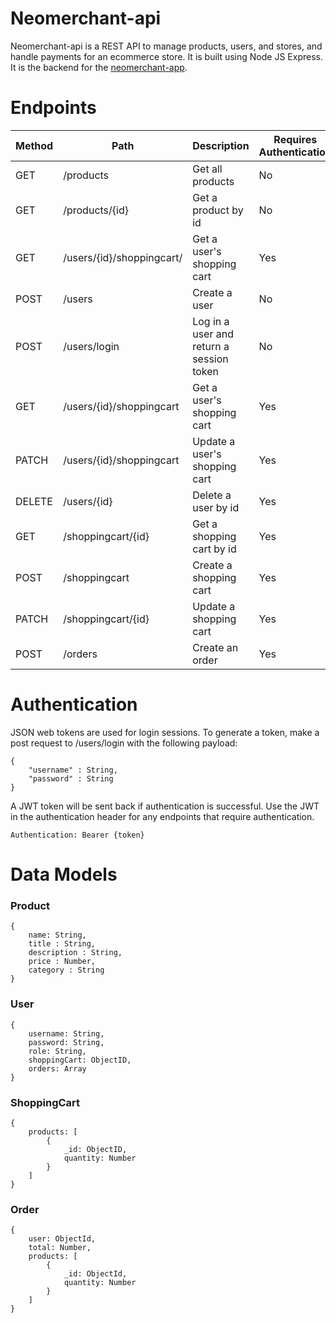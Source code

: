 # Neomerchant-api

Neomerchant-api is a REST API to manage products, users, and stores, and handle payments for an ecommerce store. It is built using Node JS Express. It is the backend for the [neomerchant-app](https://github.com/frayfray248/neomerchant-app).

# Endpoints

| Method | Path                      | Description                              | Requires Authentication |
| ------ | ------------------------- | ---------------------------------------- | ----------------------- |
| GET    | /products                 | Get all products                         | No                      |
| GET    | /products/{id}            | Get a product by id                      | No                      |
| GET    | /users/{id}/shoppingcart/ | Get a user's shopping cart               | Yes                     |
| POST   | /users                    | Create a user                            | No                      |
| POST   | /users/login              | Log in a user and return a session token | No                      |
| GET    | /users/{id}/shoppingcart  | Get a user's shopping cart               | Yes                     |
| PATCH  | /users/{id}/shoppingcart  | Update a user's shopping cart            | Yes                     |
| DELETE | /users/{id}               | Delete a user by id                      | Yes                     |
| GET    | /shoppingcart/{id}        | Get a shopping cart by id                | Yes                     |
| POST   | /shoppingcart             | Create a shopping cart                   | Yes                     |
| PATCH  | /shoppingcart/{id}        | Update a shopping cart                   | Yes                     |
| POST   | /orders                   | Create an order                          | Yes                     |

# Authentication
JSON web tokens are used for login sessions. To generate a token, make a post request to /users/login with the following payload:

```
{
    "username" : String,
    "password" : String
}
```

A JWT token will be sent back if authentication is successful. Use the JWT in the authentication header for any endpoints that require authentication.
```
Authentication: Bearer {token}
```


# Data Models

### Product

```
{
    name: String,
    title : String,
    description : String,
    price : Number,
    category : String
}
```
### User
```
{
    username: String,
    password: String,
    role: String,
    shoppingCart: ObjectID,
    orders: Array
}
```
### ShoppingCart
```
{
    products: [
        {
            _id: ObjectID,
            quantity: Number
        }
    ]
}
```
### Order
```
{
    user: ObjectId,
    total: Number,
    products: [
        {
            _id: ObjectId,
            quantity: Number
        }
    ]
}
```

